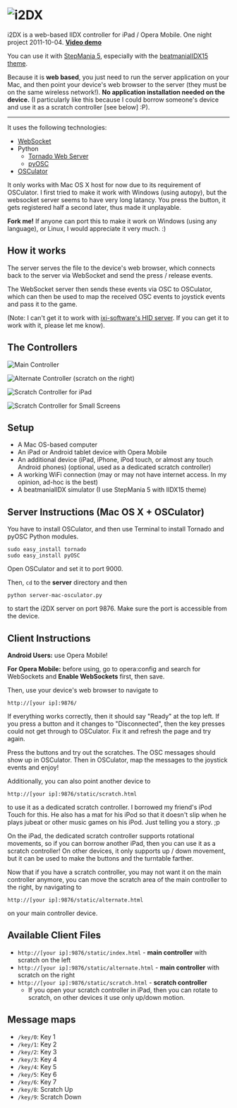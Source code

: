 ![i2DX](http://dl.dropbox.com/u/25097375/Documentation%20Images/i2DX/i2DX.png)
=======

i2DX is a web-based IIDX controller for iPad / Opera Mobile. One night project 2011-10-04. [__Video demo__](http://www.youtube.com/watch?v=C3cZsZYK4Jo)

You can use it with [StepMania 5](http://www.stepmania.com/), especially with the
[beatmaniaIIDX15 theme](http://www.stepmania.com/forums/showthread.php?28308-SM5-beatmaniaIIDX15-theme-and-noteskin&p=195991#post195991).

Because it is __web based__, you just need to run the server application on your Mac, and then point your device's
web browser to the server (they must be on the same wireless network!).
__No application installation needed on the device.__ (I particularly like this because I could borrow
someone's device and use it as a scratch controller [see below] :P).

--------------

It uses the following technologies:

* [WebSocket](http://websocket.org/)
* Python
	* [Tornado Web Server](http://www.tornadoweb.org/)
	* [pyOSC](https://trac.v2.nl/wiki/pyOSC)
* [OSCulator](http://www.osculator.net/)

It only works with Mac OS X host for now due to its requirement of OSCulator.
I first tried to make it work with Windows (using autopy),
but the websocket server seems to have very long latancy. You press the button,
it gets registered half a second later, thus made it unplayable.

__Fork me!__ If anyone can port this to make it work on Windows (using any language),
or Linux, I would appreciate it very much. :)




How it works
------------

The server serves the file to the device's web browser, which connects back to
the server via WebSocket and send the press / release events.

The WebSocket server then sends these events via OSC to OSCulator, which can then be used to
map the received OSC events to joystick events and pass it to the game.

(Note: I can't get it to work with [ixi-software's HID server](http://www.ixi-audio.net/content/body_backyard_python.html).
If you can get it to work with it, please let me know).



The Controllers
---------------

![Main Controller](http://dl.dropbox.com/u/25097375/Documentation%20Images/i2DX/Main.png?x=1)

![Alternate Controller (scratch on the right)](http://dl.dropbox.com/u/25097375/Documentation%20Images/i2DX/Alternate.png?x=1)

![Scratch Controller for iPad](http://dl.dropbox.com/u/25097375/Documentation%20Images/i2DX/Scratch2.png?x=1)

![Scratch Controller for Small Screens](http://dl.dropbox.com/u/25097375/Documentation%20Images/i2DX/Scratch.png?x=1)



Setup
-----

* A Mac OS-based computer
* An iPad or Android tablet device with Opera Mobile
* An additional device (iPad, iPhone, iPod touch, or almost any touch Android phones) (optional, used as a dedicated scratch controller)
* A working WiFi connection (may or may not have internet access. In my opinion, ad-hoc is the best)
* A beatmaniaIIDX simulator (I use StepMania 5 with IIDX15 theme)



Server Instructions (Mac OS X + OSCulator)
------------------------------------------

You have to install OSCulator, and then use Terminal to install Tornado and pyOSC Python modules.

    sudo easy_install tornado
    sudo easy_install pyOSC

Open OSCulator and set it to port 9000.

Then, `cd` to the __server__ directory and then

    python server-mac-osculator.py

to start the i2DX server on port 9876. Make sure the port is accessible from the device.



Client Instructions
-------------------

__Android Users:__ use Opera Mobile!

__For Opera Mobile:__ before using, go to opera:config and search for WebSockets
and __Enable WebSockets__ first, then save.

Then, use your device's web browser to navigate to

    http://[your ip]:9876/

If everything works correctly, then it should say "Ready" at the top left. If you press a button
and it changes to "Disconnected", then the key presses could not get through to OSCulator.
Fix it and refresh the page and try again.

Press the buttons and try out the scratches. The OSC messages should show up in OSCulator.
Then in OSCulator, map the messages to the joystick events and enjoy!

Additionally, you can also point another device to

    http://[your ip]:9876/static/scratch.html

to use it as a dedicated scratch controller. I borrowed my friend's iPod Touch for this.
He also has a mat for his iPod so that it doesn't slip when he plays jubeat or other music
games on his iPod. Just telling you a story. ;p

On the iPad, the dedicated scratch controller supports rotational movements, so if you
can borrow another iPad, then you can use it as a scratch controller! On other devices, it
only supports up / down movement, but it can be used to make the buttons and the turntable farther.

Now that if you have a scratch controller, you may not want it on the main controller anymore,
you can move the scratch area of the main controller to the right, by navigating to

    http://[your ip]:9876/static/alternate.html

on your main controller device.




Available Client Files
----------------------

* `http://[your ip]:9876/static/index.html` - __main controller__ with scratch on the left
* `http://[your ip]:9876/static/alternate.html` - __main controller__ with scratch on the right
* `http://[your ip]:9876/static/scratch.html` - __scratch controller__
    * If you open your scratch controller in iPad, then you can rotate to scratch,
	on other devices it use only up/down motion.



Message maps
------------

* `/key/0`: Key 1
* `/key/1`: Key 2
* `/key/2`: Key 3
* `/key/3`: Key 4
* `/key/4`: Key 5
* `/key/5`: Key 6
* `/key/6`: Key 7
* `/key/8`: Scratch Up
* `/key/9`: Scratch Down

